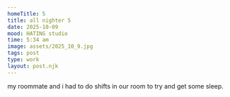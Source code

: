 ```yaml
---
homeTitle: 5
title: all nighter 5
date: 2025-10-09
mood: HATING studio
time: 5:34 am
image: assets/2025_10_9.jpg
tags: post
type: work
layout: post.njk
---
```

my roommate and i had to do shifts in our room to try and get some sleep. 